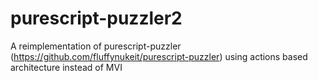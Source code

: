 # purescript-puzzler2
A reimplementation of purescript-puzzler (https://github.com/fluffynukeit/purescript-puzzler) using actions based architecture instead of MVI

